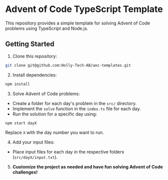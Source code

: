 # Advent of Code TypeScript Template

This repository provides a simple template for solving Advent of Code problems using TypeScript and Node.js.

## Getting Started

1. Clone this repository:

```bash
git clone git@github.com:Holly-Tech-AB/aoc-templates.git
```

2. Install dependencies:

```bash
npm install
```


3. Solve Advent of Code problems:
- Create a folder for each day's problem in the `src/` directory.
- Implement the `solve` function in the `index.ts` file for each day.
- Run the solution for a specific day using:
```
npm start dayX
```
  Replace `X` with the day number you want to run.

4. Add your input files:
- Place input files for each day in the respective folders (`src/dayX/input.txt`).

5. **Customize the project as needed and have fun solving Advent of Code challenges!**


